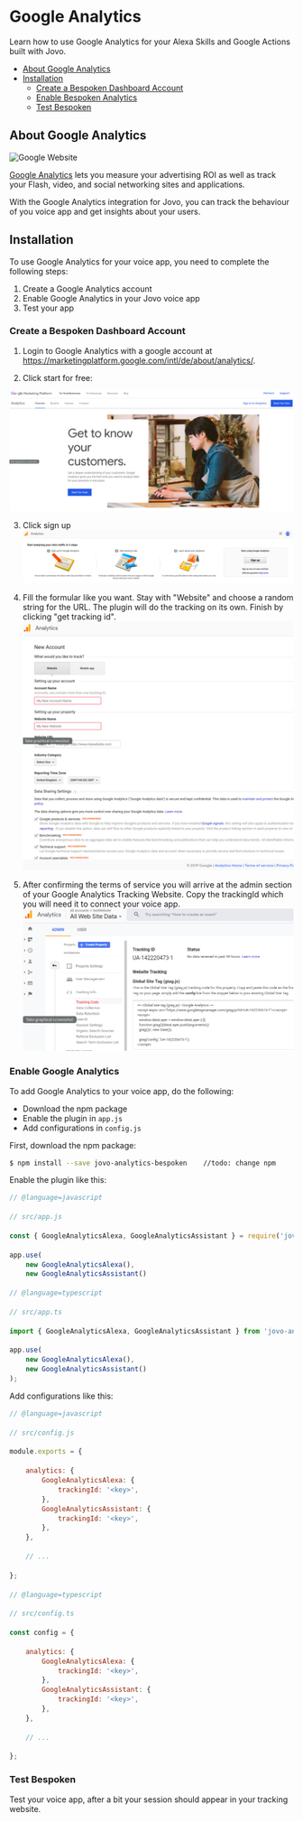 # Google Analytics

Learn how to use Google Analytics for your Alexa Skills and Google Actions built with Jovo.

* [About Google Analytics](#about-googleanalytics)
* [Installation](#bespoken)
   * [Create a Bespoken Dashboard Account](#create-a-bespoken-dashboard-account)
   * [Enable Bespoken Analytics](#enable-bespoken-analytics)
   * [Test Bespoken](#test-bespoken)
   


## About Google Analytics

![Google Website](../../img/bespoken-home.jpg)

[Google Analytics](https://analytics.google.com/analytics/web/) lets you measure your advertising ROI as well as track your Flash, video, and social networking sites and applications.

With the Google Analytics integration for Jovo, you can track the behaviour of you voice app and get insights about your users.

## Installation

To use Google Analytics for your voice app, you need to complete the following steps:

1. Create a Google Analytics account
2. Enable Google Analytics in your Jovo voice app
3. Test your app

### Create a Bespoken Dashboard Account

1. Login to Google Analytics with a google account at https://marketingplatform.google.com/intl/de/about/analytics/.

2. Click start for free:

![Bespoken Add a Skill or Action](../../img/ga0_landingPage.png)

3. Click sign up
![Google Analytics sign up](../../img/ga1_signUp.png)

4. Fill the formular like you want. Stay with "Website" and choose a random string for the URL. The plugin will do the tracking on its own. Finish by clicking "get tracking id". 
![Google Analytics set up account](../../img/ga2_newAccount.png)

5. After confirming the terms of service you will arrive at the admin section of your Google Analytics Tracking Website. Copy the trackingId which you will need it to connect your voice app.
![Google Analytics save trackingId](../../img/ga3_adminTrackingId.png)



### Enable Google Analytics

To add Google Analytics to your voice app, do the following:

* Download the npm package
* Enable the plugin in `app.js`
* Add configurations in `config.js`

First, download the npm package:

```sh
$ npm install --save jovo-analytics-bespoken	//todo: change npm
```

Enable the plugin like this:

```javascript
// @language=javascript

// src/app.js

const { GoogleAnalyticsAlexa, GoogleAnalyticsAssistant } = require('jovo-analytics-bespoken'); //todo: change require

app.use(
    new GoogleAnalyticsAlexa(),
    new GoogleAnalyticsAssistant()

// @language=typescript

// src/app.ts

import { GoogleAnalyticsAlexa, GoogleAnalyticsAssistant } from 'jovo-analytics-bespoken'; //todo

app.use(
    new GoogleAnalyticsAlexa(),
    new GoogleAnalyticsAssistant()
);
```

Add configurations like this:

```javascript
// @language=javascript

// src/config.js

module.exports = {
    
    analytics: {
        GoogleAnalyticsAlexa: {
            trackingId: '<key>',
        },
        GoogleAnalyticsAssistant: {
            trackingId: '<key>',
        },
    },

    // ...

};

// @language=typescript

// src/config.ts

const config = {
    
    analytics: {
        GoogleAnalyticsAlexa: {
            trackingId: '<key>',
        },
        GoogleAnalyticsAssistant: {
            trackingId: '<key>',
        },
    },

    // ...

};
```

### Test Bespoken

Test your voice app, after a bit your session should appear in your tracking website.



<!--[metadata]: {"description": "Add Bespoken Analytics to your Alexa Skills and Google Actions with Jovo",
"route": "analytics/bespoken" }-->
